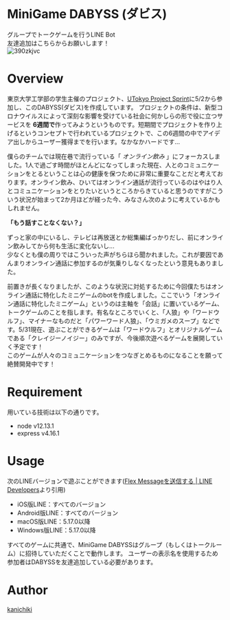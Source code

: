 # MiniGame DABYSS (ダビス)
グループでトークゲームを行うLINE Bot  
友達追加はこちらからお願いします！  
![390zkjvc](https://user-images.githubusercontent.com/45839107/82004363-a6c23a00-969d-11ea-9de1-b79af6d5fffb.png)

# Overview
東京大学工学部の学生主催のプロジェクト、[UTokyo Project Sprint](https://sites.google.com/g.ecc.u-tokyo.ac.jp/utokyo-project-sprint/top)に5/2から参加し、このDABYSS(ダビス)を作成しています。
プロジェクトの条件は、新型コロナウイルスによって深刻な影響を受けている社会に何かしらの形で役に立つサービスを **6週間で**作ってみようというものです。短期間でプロジェクトを作り上げるというコンセプトで行われているプロジェクトで、この6週間の中でアイデア出しからユーザー獲得までを行います。なかなかハードです...  
  
僕らのチームでは現在巷で流行っている「 *オンライン飲み* 」にフォーカスしました。1人で過ごす時間がほとんどになってしまった現在、人とのコミュニケーションをとるということは心の健康を保つために非常に重要なことだと考えております。オンライン飲み、ひいてはオンライン通話が流行っているのはやはり人とコミュニケーションをとりたいというところからきていると思うのですがこういう状況が始まって2か月ほどが経った今、みなさん次のように考えているかもしれません。  
  
**「もう話すことなくない？」**
  
ずっと家の中にいるし、テレビは再放送とか総集編ばっかりだし、前にオンライン飲みしてから何も生活に変化ないし...  
少なくとも僕の周りではこういった声がちらほら聞かれました。これが要因であんまりオンライン通話に参加するのが気乗りしなくなったという意見もありました。  
  
前置きが長くなりましたが、このような状況に対処するために今回僕たちはオンライン通話に特化したミニゲームのbotを作成しました。ここでいう「オンライン通話に特化したミニゲーム」というのは主軸を「会話」に置いているゲーム、トークゲームのことを指します。有名なところでいくと、「人狼」や「ワードウルフ」、マイナーなものだと「パワーワード人狼」、「ウミガメのスープ」などです。5/31現在、遊ぶことができるゲームは「ワードウルフ」とオリジナルゲームである「クレイジーノイジー」のみですが、今後順次遊べるゲームを展開していく予定です！  
このゲームが人々のコミュニケーションをつなぎとめるものになることを願って絶賛開発中です！

# Requirement  
用いている技術は以下の通りです。
- node v12.13.1
- express v4.16.1

# Usage  
次のLINEバージョンで遊ぶことができます([Flex Messageを送信する | LINE Developers](https://developers.line.biz/ja/docs/messaging-api/using-flex-messages/#%E3%81%AF%E3%81%98%E3%82%81%E3%81%AB)より引用)
- iOS版LINE：すべてのバージョン
- Android版LINE：すべてのバージョン
- macOS版LINE：5.17.0以降
- Windows版LINE：5.17.0以降
  
すべてのゲームに共通で、MiniGame DABYSSはグループ（もしくはトークルーム）に招待していただくことで動作します。
ユーザーの表示名を使用するため参加者はDABYSSを友達追加している必要があります。
  
# Author
[kanichiki](https://github.com/kanichiki)
  

